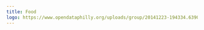 ```yaml
---
title: Food
logo: https://www.opendataphilly.org/uploads/group/20141223-194334.639060iconsfood.svg
---
```

